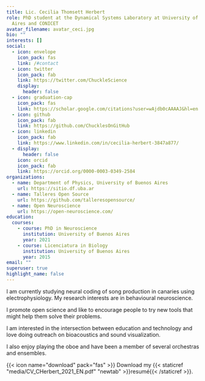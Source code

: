 ```yaml
---
title: Lic. Cecilia Thomsett Herbert
role: PhD student at the Dynamical Systems Laboratory at University of Buenos
  Aires and CONICET
avatar_filename: avatar_ceci.jpg
bio: ""
interests: []
social:
  - icon: envelope
    icon_pack: fas
    link: /#contact
  - icon: twitter
    icon_pack: fab
    link: https://twitter.com/ChuckleScience
    display:
      header: false
  - icon: graduation-cap
    icon_pack: fas
    link: https://scholar.google.com/citations?user=wAjdb0cAAAAJ&hl=en
  - icon: github
    icon_pack: fab
    link: https://github.com/ChucklesOnGitHub
  - icon: linkedin
    icon_pack: fab
    link: https://www.linkedin.com/in/cecilia-herbert-3847a877/
  - display:
      header: false
    icon: orcid
    icon_pack: fab
    link: https://orcid.org/0000-0003-0349-2584
organizations:
  - name: Department of Physics, University of Buenos Aires
    url: https://sitio.df.uba.ar
  - name: Talleres Open Source
    url: https://github.com/talleresopensource/
  - name: Open Neuroscience
    url: https://open-neuroscience.com/
education:
  courses:
    - course: PhD in Neuroscience
      institution: University of Buenos Aires
      year: 2021
    - course: Licenciatura in Biology
      institution: University of Buenos Aires
      year: 2015
email: ""
superuser: true
highlight_name: false
---
```

I am currently studying neural coding of song production in canaries using electrophysiology. My research interests are in behavioural neuroscience. 

I promote open science and like to encourage people to try new tools that might help them solve their problems. 

I am interested in the intersection between education and technology and love doing outreach on bioacoustics and sound visualization.

I also enjoy playing the oboe and have been a member of several orchestras and ensembles.

{{< icon name="download" pack="fas" >}} Download my {{< staticref "media/CV_CHerbert_2021_EN.pdf" "newtab" >}}resumé{{< /staticref >}}.